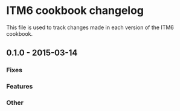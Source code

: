 # ITM6 cookbook changelog

This file is used to track changes made in each version of the ITM6 cookbook.

## 0.1.0 - 2015-03-14

### Fixes

### Features

### Other

